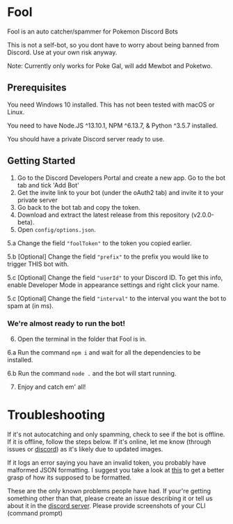 # Fool
Fool is an auto catcher/spammer for Pokemon Discord Bots 

This is not a self-bot, so you dont have to worry about being banned from Discord. Use at your own risk anyway.

Note: Currently only works for Poke Gal, will add Mewbot and Poketwo.

## Prerequisites
You need Windows 10 installed. This has not been tested with macOS or Linux.

You need to have Node.JS ^13.10.1, NPM ^6.13.7, & Python ^3.5.7 installed.

You should have a private Discord server ready to use.

## Getting Started

1. Go to the Discord Developers Portal and create a new app. Go to the bot tab and tick 'Add Bot'
2. Get the invite link to your bot (under the oAuth2 tab) and invite it to your private server
3. Go back to the bot tab and copy the token.
4. Download and extract the latest release from this repository (v2.0.0-beta).
5. Open `config/options.json`.

5.a Change the field `"foolToken"` to the token you copied earlier.

5.b [Optional] Change the field `"prefix"` to the prefix you would like to trigger THIS bot with.

5.c [Optional] Change the field `"userId"` to your Discord ID. To get this info, enable Developer Mode in appearance settings and right click your name.

5.c [Optional] Change the field `"interval"` to the interval you want the bot to spam at (in ms).

### We're almost ready to run the bot!
6. Open the terminal in the folder that Fool is in.

6.a Run the command `npm i` and wait for all the dependencies to be installed.

6.b Run the command `node .` and the bot will start running.

7. Enjoy and catch em' all!

# Troubleshooting

If it's not autocatching and only spamming, check to see if the bot is offline. If it is offline, follow the steps below. If it's online, let me know (through issues or [discord](https://discord.gg/TfeMbKu)) as it's likely due to updated images.

If it logs an error saying you have an invalid token, you probably have malformed JSON formatting.
I suggest you take a look at [this](https://developer.mozilla.org/en-US/docs/Learn/JavaScript/Objects/JSON) to get a better grasp of how its supposed to be formatted.

These are the only known problems people have had. If your're getting something other than that, please create an issue describing it or tell us about it in the [discord server](https://discord.gg/TfeMbKu). Please provide screenshots of your CLI (command prompt)
